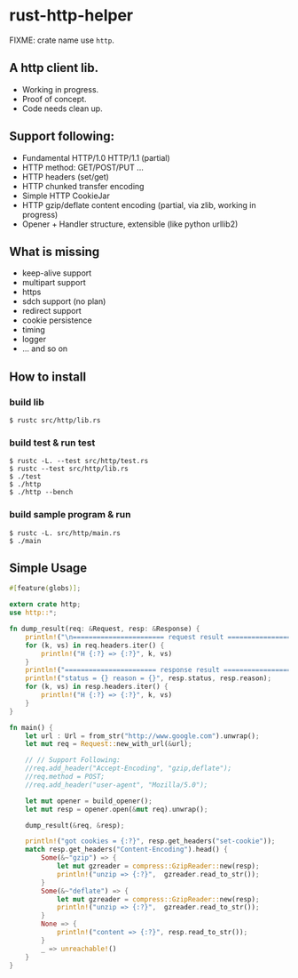 # rust-http-helper

FIXME: crate name use ``http``.

## A http client lib.

- Working in progress.
- Proof of concept.
- Code needs clean up.

## Support following:

- Fundamental HTTP/1.0 HTTP/1.1 (partial)
- HTTP method: GET/POST/PUT ...
- HTTP headers (set/get)
- HTTP chunked transfer encoding
- Simple HTTP CookieJar
- HTTP gzip/deflate content encoding (partial, via zlib, working in progress)
- Opener + Handler structure, extensible (like python urllib2)

## What is missing

- keep-alive support
- multipart support
- https
- sdch support (no plan)
- redirect support
- cookie persistence
- timing
- logger
- ... and so on

## How to install

### build lib

    $ rustc src/http/lib.rs

### build test & run test

    $ rustc -L. --test src/http/test.rs
    $ rustc --test src/http/lib.rs
    $ ./test
    $ ./http
    $ ./http --bench

### build sample program & run

    $ rustc -L. src/http/main.rs
    $ ./main

## Simple Usage

```rust
#[feature(globs)];

extern crate http;
use http::*;

fn dump_result(req: &Request, resp: &Response) {
    println!("\n======================= request result =======================");
    for (k, vs) in req.headers.iter() {
        println!("H {:?} => {:?}", k, vs)
    }
    println!("======================= response result =======================");
    println!("status = {} reason = {}", resp.status, resp.reason);
    for (k, vs) in resp.headers.iter() {
        println!("H {:?} => {:?}", k, vs)
    }
}

fn main() {
    let url : Url = from_str("http://www.google.com").unwrap();
    let mut req = Request::new_with_url(&url);

    // // Support Following:
    //req.add_header("Accept-Encoding", "gzip,deflate");
    //req.method = POST;
    //req.add_header("user-agent", "Mozilla/5.0");

    let mut opener = build_opener();
    let mut resp = opener.open(&mut req).unwrap();

    dump_result(&req, &resp);

    println!("got cookies = {:?}", resp.get_headers("set-cookie"));
    match resp.get_headers("Content-Encoding").head() {
        Some(&~"gzip") => {
            let mut gzreader = compress::GzipReader::new(resp);
            println!("unzip => {:?}",  gzreader.read_to_str());
        }
        Some(&~"deflate") => {
            let mut gzreader = compress::GzipReader::new(resp);
            println!("unzip => {:?}",  gzreader.read_to_str());
        }
        None => {
            println!("content => {:?}", resp.read_to_str());
        }
        _ => unreachable!()
    }
}
```
